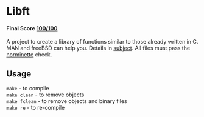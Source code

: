 # Libft
 #### Final Score [100/100](https://github.com/ldusty/Libft/blob/main/pass.pdf)
 A project to create a library of functions similar to those already written in C. MAN and freeBSD can help you.
 Details in [subject](https://github.com/ldusty/Libft/blob/main/en.subject.pdf).
 All files must pass the [norminette](https://github.com/42School/norminette) check.
 ## Usage
 ```make```         - to compile  
 ```make clean```   - to remove objects  
 ```make fclean```  - to remove objects and binary files  
 ```make re```   - to re-compile